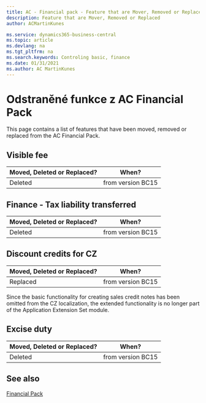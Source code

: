 ```yaml
---
title: AC - Financial pack - Feature that are Mover, Removed or Replaced | Microsoft Docs
description: Feature that are Mover, Removed or Replaced
author: ACMartinKunes

ms.service: dynamics365-business-central
ms.topic: article
ms.devlang: na
ms.tgt_pltfrm: na
ms.search.keywords: Controling basic, finance 
ms.date: 01/31/2021
ms.author: AC MartinKunes
---
```


# Odstraněné funkce z AC Financial Pack

This page contains a list of features that have been moved, removed or replaced from the AC Financial Pack.

## Visible fee


| Moved, Deleted or Replaced? | When? |
|----|----|
| Deleted | from version BC15 |


## Finance - Tax liability transferred


| Moved, Deleted or Replaced? | When? |
|----|----|
| Deleted | from version BC15 |


## Discount credits for CZ


| Moved, Deleted or Replaced? | When? |
|----|----|
| Replaced | from version BC15 |

Since the basic functionality for creating sales credit notes has been omitted from the CZ localization, the extended functionality is no longer part of the Application Extension Set module.

## Excise duty

| Moved, Deleted or Replaced? | When? |
|----|----|
| Deleted | from version BC15 |

## See also
[Financial Pack](ac-finance-pack.md)